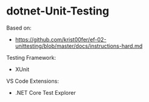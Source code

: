# dotnet-Unit-Testing

Based on:
- https://github.com/krist00fer/ef-02-unittesting/blob/master/docs/instructions-hard.md

Testing Framework:
- XUnit

VS Code Extensions:
- .NET Core Test Explorer
